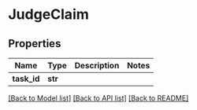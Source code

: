 # JudgeClaim

## Properties
Name | Type | Description | Notes
------------ | ------------- | ------------- | -------------
**task_id** | **str** |  | 

[[Back to Model list]](../README.md#documentation-for-models) [[Back to API list]](../README.md#documentation-for-api-endpoints) [[Back to README]](../README.md)


